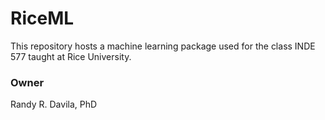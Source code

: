 # RiceML
This repository hosts a machine learning package used for the class INDE 577 taught at Rice University.



### Owner
Randy R. Davila, PhD